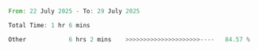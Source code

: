<!--START_SECTION:waka-->

```rust
From: 22 July 2025 - To: 29 July 2025

Total Time: 1 hr 6 mins

Other            6 hrs 2 mins    >>>>>>>>>>>>>>>>>>>>>----   84.57 %
```

<!--END_SECTION:waka-->
